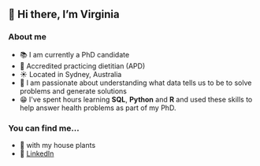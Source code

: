## 👋 Hi there, I’m Virginia

### About me
- :books: I am currently a PhD candidate 
- :apple: Accredited practicing dietitian (APD)
- :sunny: Located in Sydney, Australia
- :muscle: I am passionate about understanding what data tells us to be to solve problems and generate solutions 
- :grin: I've spent hours learning **SQL**, **Python** and **R** and used these skills to help answer health problems as part of my PhD. 

### You can find me...
- :blossom: with my house plants 
- :eyes: [LinkedIn](https://www.linkedin.com/in/chan-virginia/)


<!---
VirginiaChan/VirginiaChan is a ✨ special ✨ repository because its `README.md` (this file) appears on your GitHub profile.
You can click the Preview link to take a look at your changes.
--->
